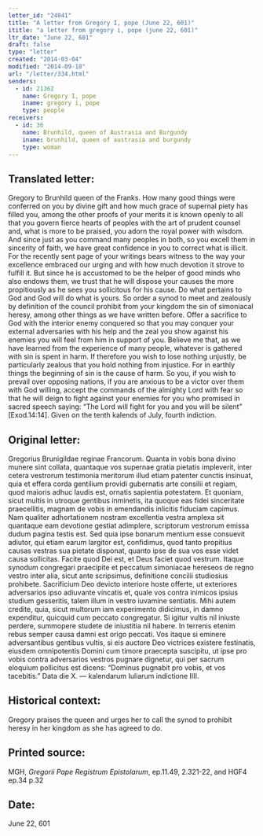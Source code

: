 ```yaml
---
letter_id: "24041"
title: "A letter from Gregory I, pope (June 22, 601)"
ititle: "a letter from gregory i, pope (june 22, 601)"
ltr_date: "June 22, 601"
draft: false
type: "letter"
created: "2014-03-04"
modified: "2014-09-18"
url: "/letter/334.html"
senders:
  - id: 21362
    name: Gregory I, pope
    iname: gregory i, pope
    type: people
receivers:
  - id: 36
    name: Brunhild, queen of Austrasia and Burgundy
    iname: brunhild, queen of austrasia and burgundy
    type: woman
---
```

<h2> Translated letter:</h2>Gregory to Brunhild queen of the Franks.
How many good things were conferred on you by divine gift and how much grace of supernal piety has filled you, among the other proofs of your merits it is known openly to all that you govern fierce hearts of peoples with the art of prudent counsel and, what is more to be praised, you adorn the royal power with wisdom.  And since just as you command many peoples in both, so you excell them in sincerity of faith, we have great confidence in you to correct what is illicit.  For the recently sent page of your writings bears witness to the way your excellence embraced our urging and with how much devotion it strove to fulfill it.  But since he is accustomed to be the helper of good minds who also endows them, we trust that he will dispose your causes the more propitiously as he sees you sollicitous for his cause.  Do what pertains to God and God will do what is yours.
So order a synod to meet and zealously by definition of the council prohibit from your kingdom the sin of simoniacal heresy, among other things as we have written before.  Offer a sacrifice to God with the interior enemy conquered so that you may conquer your external adversaries with his help and the zeal you show against his enemies you will feel from him in support of you.  Believe me that, as we have learned from the experience of many people, whatever is gathered with sin is spent in harm.  If therefore you wish to lose nothing unjustly, be particularly zealous that you hold nothing from injustice.  For in earthly things the beginning of sin is the cause of harm.  So you, if you wish to prevail over opposing nations, if you are anxious to be a victor over them with God willing, accept the commands of the almighty Lord with fear so that he will deign to fight against your enemies for you who promised in sacred speech saying:  “The Lord will fight for you and you will be silent” [Exod.14:14].
Given on the tenth kalends of July, fourth indiction.
<h2 class="mt-4"> Original letter:</h2>Gregorius Brunigildae reginae Francorum.
Quanta in vobis bona divino munere sint collata, quantaque vos supernae gratia pietatis impleverit, inter cetera vestrorum testimonia meritorum illud etiam patenter cunctis insinuat, quia et effera corda gentilium providi gubernatis arte consilii et regiam, quod maioris adhuc laudis est, ornatis sapientia potestatem. Et quoniam, sicut multis in utroque gentibus inminetis, ita quoque eas fidei sinceritate praecellitis, magnam de vobis in emendandis inlicitis fiduciam capimus. Nam qualiter adhortationem nostram excellentia vestra amplexa sit quantaque eam devotione gestiat adimplere, scriptorum vestrorum emissa dudum pagina testis est. Sed quia ipse bonarum mentium esse consuevit adiutor, qui etiam earum largitor est, confidimus, quod tanto propitius causas vestras sua pietate disponat, quanto ipse de sua vos esse videt causa sollicitas. Facite quod Dei est, et Deus faciet quod vestrum. Itaque synodum congregari praecipite et peccatum simoniacae hereseos de regno vestro inter alia, sicut ante scripsimus, definitione concilii studiosius prohibete. Sacrificium Deo devicto interiore hoste offerte, ut exteriores adversarios ipso adiuvante vincatis et, quale vos contra inimicos ipsius studium gesseritis, talem illum in vestro iuvamine sentiatis. Mihi autem credite, quia, sicut multorum iam experimento didicimus, in damno expenditur, quicquid cum peccato congregatur. Si igitur vultis nil iniuste perdere, summopere studete de iniustitia nil habere. In terrenis etenim rebus semper causa damni est origo peccati. Vos itaque si eminere adversantibus gentibus vultis, si eis auctore Deo victrices existere festinatis, eiusdem omnipotentis Domini cum timore praecepta suscipitu, ut ipse pro vobis contra adversarios vestros pugnare dignetur, qui per sacrum eloquium pollicitus est dicens: “Dominus pugnabit pro vobis, et vos tacebitis.”
Data die X. — kalendarum Iuliarum indictione IIII.
<h2 class="mt-4"> Historical context:</h2>Gregory praises the queen and urges her to call the synod to prohibit heresy in her kingdom as she has agreed to do.
<h2 class="mt-4"> Printed source:</h2><p>MGH, <em>Gregorii Pape Registrum Epistolarum</em>, ep.11.49, 2.321-22, and HGF4 ep.34 p.32</p><h2 class="mt-4"> Date:</h2>June 22, 601